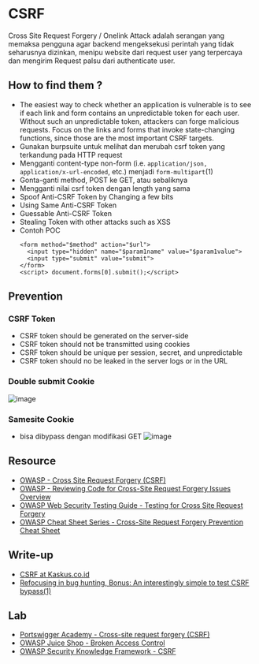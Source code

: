 # CSRF

Cross Site Request Forgery / Onelink Attack adalah serangan yang memaksa pengguna agar backend mengeksekusi perintah yang tidak seharusnya dizinkan, menipu website dari request user yang terpercaya dan mengirim Request palsu dari authenticate user.

## How to find them ?
- The easiest way to check whether an application is vulnerable is to see if each link and form contains an unpredictable token for each user. Without such an unpredictable token, attackers can forge malicious requests. Focus on the links and forms that invoke state-changing functions, since those are the most important CSRF targets.
- Gunakan burpsuite untuk melihat dan merubah csrf token yang terkandung pada HTTP request
- Mengganti content-type non-form  (i.e. `application/json, application/x-url-encoded`, etc.) menjadi `form-multipart`(1)
- Gonta-ganti method, POST ke GET, atau sebaliknya
- Mengganti nilai csrf token dengan length yang sama
- Spoof Anti-CSRF Token by Changing a few bits
- Using Same Anti-CSRF Token
- Guessable Anti-CSRF Token
- Stealing Token with other attacks such as XSS
- Contoh POC
  ```
  <form method="$method" action="$url">
    <input type="hidden" name="$param1name" value="$param1value">
    <input type="submit" value="submit">
  </form>
  <script> document.forms[0].submit();</script>
  ```
## Prevention
### CSRF Token
- CSRF token should be generated on the server-side
- CSRF token should not be transmitted using cookies
- CSRF token should be unique per session, secret, and unpredictable
- CSRF token should no be leaked in the server logs or in the URL
### Double submit Cookie
![image](https://user-images.githubusercontent.com/52058660/121179331-cf5d3900-c889-11eb-8676-ea95ab20b21a.png)


### Samesite Cookie
- bisa dibypass dengan modifikasi GET
![image](https://user-images.githubusercontent.com/52058660/120603439-3cca2d80-c476-11eb-8de1-2d803a2a4c45.png)

## Resource
- [OWASP - Cross Site Request Forgery (CSRF)](https://owasp.org/www-community/attacks/csrf)
- [OWASP - Reviewing Code for Cross-Site Request Forgery Issues
Overview](https://owasp.org/www-project-code-review-guide/reviewing-code-for-csrf-issues)
- [OWASP Web Security Testing Guide - Testing for Cross Site Request Forgery](https://github.com/OWASP/wstg/blob/master/document/4-Web_Application_Security_Testing/06-Session_Management_Testing/05-Testing_for_Cross_Site_Request_Forgery.md)
- [OWASP Cheat Sheet Series - Cross-Site Request Forgery Prevention Cheat Sheet](https://cheatsheetseries.owasp.org/cheatsheets/Cross-Site_Request_Forgery_Prevention_Cheat_Sheet.html)

## Write-up
- [CSRF at Kaskus.co.id](https://medium.com/@daffailhamr/csrf-at-kaskus-co-id-f8e31864807f)
- [Refocusing in bug hunting, Bonus: An interestingly simple to test CSRF bypass(1)](https://medium.com/bugbountywriteup/refocusing-in-bug-hunting-bonus-an-interestingly-simple-to-test-csrf-bypass-8595b3312147)

## Lab
- [Portswigger Academy - Cross-site request forgery (CSRF)](https://portswigger.net/web-security/csrf)
- [OWASP Juice Shop - Broken Access Control](https://owasp.org/www-project-juice-shop)
- [OWASP Security Knowledge Framework - CSRF](https://owasp-skf.gitbook.io/asvs-write-ups/kbid-5-csrf)

